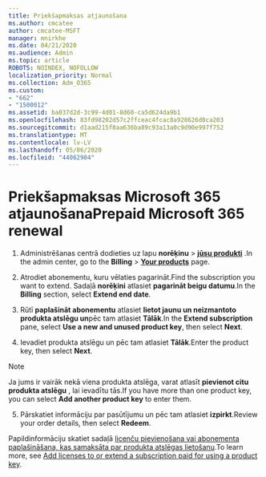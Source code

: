 ```yaml
---
title: Priekšapmaksas atjaunošana
ms.author: cmcatee
author: cmcatee-MSFT
manager: mnirkhe
ms.date: 04/21/2020
ms.audience: Admin
ms.topic: article
ROBOTS: NOINDEX, NOFOLLOW
localization_priority: Normal
ms.collection: Adm_O365
ms.custom:
- "662"
- "1500012"
ms.assetid: ba037d2d-3c99-4d01-8d60-ca5d624da9b1
ms.openlocfilehash: 83fd98202d57c2ffceac4fcac8a928626d0ca203
ms.sourcegitcommit: d1aad215f8aa636ba89c93a13a0c9d90e997f752
ms.translationtype: MT
ms.contentlocale: lv-LV
ms.lasthandoff: 05/06/2020
ms.locfileid: "44062904"
---
```

# <a name="prepaid-microsoft-365-renewal"></a><span data-ttu-id="f0be7-102">Priekšapmaksas Microsoft 365 atjaunošana</span><span class="sxs-lookup"><span data-stu-id="f0be7-102">Prepaid Microsoft 365 renewal</span></span>

1. <span data-ttu-id="f0be7-103">Administrēšanas centrā dodieties uz lapu **norēķinu** \> **[jūsu produkti](https://go.microsoft.com/fwlink/p/?linkid=842054)** .</span><span class="sxs-lookup"><span data-stu-id="f0be7-103">In the admin center, go to the **Billing** \> **[Your products](https://go.microsoft.com/fwlink/p/?linkid=842054)** page.</span></span>

2. <span data-ttu-id="f0be7-104">Atrodiet abonementu, kuru vēlaties pagarināt.</span><span class="sxs-lookup"><span data-stu-id="f0be7-104">Find the subscription you want to extend.</span></span> <span data-ttu-id="f0be7-105">Sadaļā **norēķini** atlasiet **pagarināt beigu datumu**.</span><span class="sxs-lookup"><span data-stu-id="f0be7-105">In the **Billing** section, select **Extend end date**.</span></span>

3. <span data-ttu-id="f0be7-106">Rūtī **paplašināt abonementu** atlasiet **lietot jaunu un neizmantoto produkta atslēgu un**pēc tam atlasiet **Tālāk**.</span><span class="sxs-lookup"><span data-stu-id="f0be7-106">In the **Extend subscription** pane, select **Use a new and unused product key**, then select **Next**.</span></span>

4. <span data-ttu-id="f0be7-107">Ievadiet produkta atslēgu un pēc tam atlasiet **Tālāk**.</span><span class="sxs-lookup"><span data-stu-id="f0be7-107">Enter the product key, then select **Next**.</span></span>

> [!NOTE]
> <span data-ttu-id="f0be7-108">Ja jums ir vairāk nekā viena produkta atslēga, varat atlasīt **pievienot citu produkta atslēgu** , lai ievadītu tās.</span><span class="sxs-lookup"><span data-stu-id="f0be7-108">If you have more than one product key, you can select **Add another product key** to enter them.</span></span>

5. <span data-ttu-id="f0be7-109">Pārskatiet informāciju par pasūtījumu un pēc tam atlasiet **izpirkt**.</span><span class="sxs-lookup"><span data-stu-id="f0be7-109">Review your order details, then select **Redeem**.</span></span>

<span data-ttu-id="f0be7-110">Papildinformāciju skatiet sadaļā [licenču pievienošana vai abonementa paplašināšana, kas samaksāta par produkta atslēgas lietošanu](https://docs.microsoft.com/office365/admin/misc/add-licenses-using-product-key).</span><span class="sxs-lookup"><span data-stu-id="f0be7-110">To learn more, see [Add licenses to or extend a subscription paid for using a product key](https://docs.microsoft.com/office365/admin/misc/add-licenses-using-product-key).</span></span>